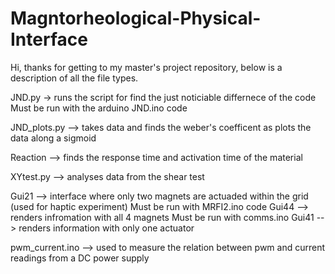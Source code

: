 # Magntorheological-Physical-Interface


Hi, thanks for getting to my master's project repository, below is a description of all the file types. 

JND.py -> runs the script for find the just noticiable differnece of the code 
          Must be run with the arduino JND.ino code

JND_plots.py --> takes data and finds the weber's coefficent as plots the data along a sigmoid 

Reaction --> finds the response time and activation time of the material 

XYtest.py --> analyses data from the shear test

Gui21 --> interface where only two magnets are actuaded within the grid (used for haptic experiment)
          Must be run with MRFI2.ino code 
Gui44 --> renders infromation with all 4 magnets 
          Must be run with comms.ino
Gui41 --> renders information with only one actuator 

pwm_current.ino --> used to measure the relation between pwm and current readings from a DC power supply


